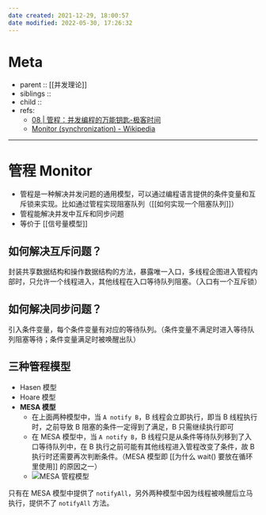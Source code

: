 ```yaml
---
date created: 2021-12-29, 18:00:57
date modified: 2022-05-30, 17:26:32
---
```


# Meta

- parent :: [[并发理论]]
- siblings ::
- child ::
- refs:
    - [08 | 管程：并发编程的万能钥匙-极客时间](https://time.geekbang.org/column/article/86089)
    - [Monitor (synchronization) - Wikipedia](https://en.wikipedia.org/wiki/Monitor_(synchronization))

---

# 管程 Monitor

- 管程是一种解决并发问题的通用模型，可以通过编程语言提供的条件变量和互斥锁来实现。比如通过管程实现阻塞队列（[[如何实现一个阻塞队列]]）
- 管程能解决并发中互斥和同步问题
- 等价于 [[信号量模型]]

## 如何解决互斥问题？

封装共享数据结构和操作数据结构的方法，暴露唯一入口，多线程企图进入管程内部时，只允许一个线程进入，其他线程在入口等待队列阻塞。（入口有一个互斥锁）

## 如何解决同步问题？

引入条件变量，每个条件变量有对应的等待队列。（条件变量不满足时进入等待队列阻塞等待；条件变量满足时被唤醒出队）

## 三种管程模型

- Hasen 模型
- Hoare 模型
- **MESA 模型**
    - 在上面两种模型中，当 `A notify B`，B 线程会立即执行，即当 B 线程执行时，之前导致 B 阻塞的条件一定得到了满足，B 只需继续执行即可
    - 在 MESA 模型中，当 `A notify B`，B 线程只是从条件等待队列移到了入口等待队列中，在 B 执行之前可能有其他线程进入管程改变了条件，故 B 执行时还需要再次判断条件。（MESA 模型即 [[为什么 wait() 要放在循环里使用]] 的原因之一）
    - ![MESA 管程模型](https://pic-bed-615.oss-cn-beijing.aliyuncs.com/CleanShot%202022-06-07%20at%2018.55.16.png)

只有在 MESA 模型中提供了 `notifyAll`，另外两种模型中因为线程被唤醒后立马执行，提供不了 `notifyAll` 方法。
